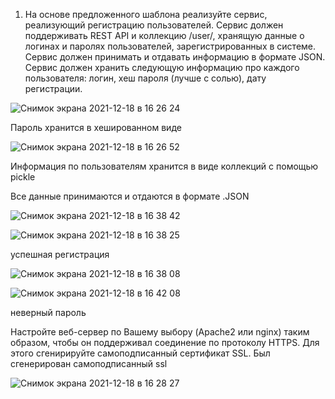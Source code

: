 1) На основе предложенного шаблона реализуйте сервис, реализующий регистрацию пользователей. Сервис должен поддерживать REST API и коллекцию /user/, хранящую данные о логинах и паролях пользователей, зарегистрированных в системе. Сервис должен принимать и отдавать информацию в формате JSON. Сервис должен хранить следующую информацию про каждого пользователя: логин, хеш пароля (лучше с солью), дату регистрации.



![Снимок экрана 2021-12-18 в 16 26 24](https://user-images.githubusercontent.com/90418243/146642668-8477246d-e82c-427b-b0d8-3922333e84cc.png)


Пароль хранится в хешированном виде



![Снимок экрана 2021-12-18 в 16 26 52](https://user-images.githubusercontent.com/90418243/146642685-fa8c0dd8-22bf-4759-97d4-7ddda311838a.png)


Информация по пользователям хранится в виде коллекций с помощью pickle


Все данные принимаются и отдаются в формате .JSON

![Снимок экрана 2021-12-18 в 16 38 42](https://user-images.githubusercontent.com/90418243/146643108-cda416ca-b786-444c-8969-8fb83d16c1e1.png)


![Снимок экрана 2021-12-18 в 16 38 25](https://user-images.githubusercontent.com/90418243/146643123-3f0796f0-bd05-4c31-9d1e-abf17e277b94.png)

успешная регистрация


![Снимок экрана 2021-12-18 в 16 38 08](https://user-images.githubusercontent.com/90418243/146643135-f9a1c939-0493-43b3-bda6-abe7808dd7c3.png)


![Снимок экрана 2021-12-18 в 16 42 08](https://user-images.githubusercontent.com/90418243/146643153-29a32ff8-cfcb-425f-a9e9-1cb81566e026.png)

неверный пароль



Настройте веб-сервер по Вашему выбору (Apache2 или nginx) таким образом, чтобы он поддерживал соединение по протоколу HTTPS. Для этого сгенирируйте самоподписанный сертификат SSL. Был сгенерирован самоподписанный ssl


![Снимок экрана 2021-12-18 в 16 28 27](https://user-images.githubusercontent.com/90418243/146642740-af155d72-3873-464c-89c9-5832c8641f0c.png)

